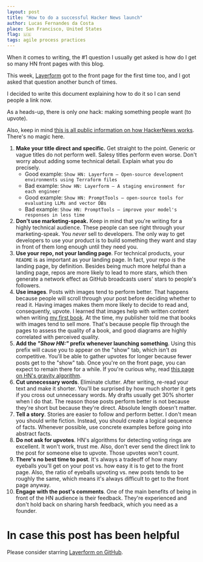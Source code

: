 ```yaml
---
layout: post
title: "How to do a successful Hacker News launch"
author: Lucas Fernandes da Costa
place: San Francisco, United States
flag: 🇺🇸
tags: agile process practices
---
```


When it comes to writing, the #1 question I usually get asked is how do I get so many HN front pages with this blog.

This week, [Layerform](https://github.com/ergomake/layerform) got to the front page for the first time too, and I got asked that question another bunch of times.

<BlogImage src="/assets/hn-launch/showhn.png" alt="Show HN post on Hacker News" maxHeight={500} />
<BlogImage src="/assets/hn-launch/star-history.png" alt="GitHub star history chart" maxHeight={500} />

I decided to write this document explaining how to do it so I can send people a link now.

As a heads-up, there is only _one_ hack: making something people want (to upvote).

Also, keep in mind [this is all public information on how HackerNews works](https://github.com/minimaxir/hacker-news-undocumented). There's no magic here.

1. **Make your title direct and specific.** Get straight to the point. Generic or vague titles do not perform well. Salesy titles perform even worse. Don't worry about adding some technical detail. Explain what you do precisely.
    - Good example: `Show HN: Layerform – Open-source development environments using Terraform files`
    - Bad example: `Show HN: Layerform — A staging environment for each engineer`
    - Good example: `Show HN: PromptTools – open-source tools for evaluating LLMs and vector DBs`
    - Bad example: `Show HN: PromptTools — improve your model's responses in less time`
2. **Don't use marketing-speak.** Keep in mind that you're writing for a highly technical audience. These people can see right through your marketing-speak. You _never_ sell to developers. The only way to get developers to use your product is to build something they want and stay in front of them long enough until they need you.
3. **Use your repo, not your landing page**. For technical products, your `README` is as important as your landing page. In fact, your repo _is_ the landing page, by definition. Besides being much more helpful than a landing page, repos are more likely to lead to more stars, which then generate a network effect as GitHub broadcasts users' stars to people's followers.
4. **Use images**. Posts with images tend to perform better. That happens because people will scroll through your post before deciding whether to read it. Having images makes them more likely to decide to read and, consequently, upvote.
   I learned that images help with written content when writing [my first book](https://www.manning.com/books/testing-javascript-applications). At the time, my publisher told me that books with images tend to sell more. That's because people flip through the pages to assess the quality of a book, and good diagrams are highly correlated with perceived quality.
5. **Add the _"Show HN:"_ prefix whenever launching something**. Using this prefix will cause you to appear on the "show" tab, which isn't _as_ competitive. You'll be able to gather upvotes for longer because fewer posts get to the "show" tab. Once you're on the front page, you can expect to remain there for a while. If you're curious why, read [this page on HN's gravity algorithm](http://www.righto.com/2013/11/how-hacker-news-ranking-really-works.html).
6. **Cut unnecessary words**. Eliminate clutter. After writing, re-read your text and make it shorter. You'll be surprised by how much shorter it gets if you cross out unnecessary words. My drafts usually get 30% shorter when I do that. The reason those posts perform better is not because they're short but because they're direct. Absolute length doesn't matter.
7. **Tell a story**. Stories are easier to follow and perform better. I don't mean you should write fiction. Instead, you should create a logical sequence of facts. Whenever possible, use concrete examples before going into abstract facts.
8. **Do not ask for upvotes**. HN's algorithms for detecting voting rings are excellent. It won't work, trust me. Also, don't ever send the direct link to the post for someone else to upvote. Those upvotes won't count.
9. **There's no best time to post**. It's always a tradeoff of how many eyeballs you'll get on your post vs. how easy it is to get to the front page. Also, the ratio of eyeballs upvoting vs. new posts tends to be roughly the same, which means it's always difficult to get to the front page anyway.
10. **Engage with the post's comments**. One of the main benefits of being in front of the HN audience is their feedback. They're experienced and don't hold back on sharing harsh feedback, which you need as a founder.



# In case this post has been helpful

Please consider starring [Layerform on GitHub](https://github.com/ergomake/layerform).
